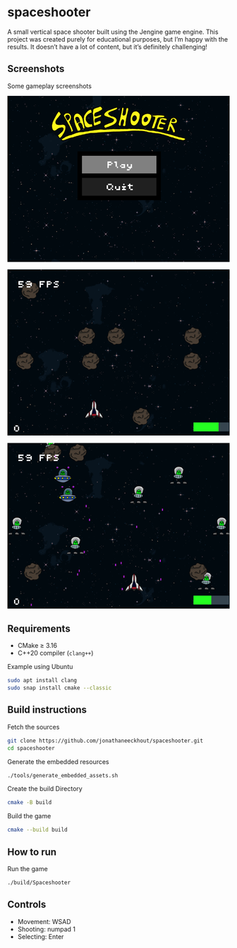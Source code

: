 # spaceshooter
A small vertical space shooter built using the Jengine game engine. This project was created purely for educational purposes, but I’m happy with the results. It doesn’t have a lot of content, but it’s definitely challenging!

## Screenshots
Some gameplay screenshots

![alt text](https://github.com/jonathaneeckhout/spaceshooter/blob/main/screenshots/menu.png "menu")

![alt text](https://github.com/jonathaneeckhout/spaceshooter/blob/main/screenshots/astroids.png "Astroids")

![alt text](https://github.com/jonathaneeckhout/spaceshooter/blob/main/screenshots/enemies.png "Enemies")


## Requirements

- CMake ≥ 3.16
- C++20 compiler (`clang++`)

Example using Ubuntu
```bash
sudo apt install clang
sudo snap install cmake --classic
```

## Build instructions

Fetch the sources
```bash
git clone https://github.com/jonathaneeckhout/spaceshooter.git
cd spaceshooter
```

Generate the embedded resources
```bash
./tools/generate_embedded_assets.sh
```

Create the build Directory
``` bash
cmake -B build
```

Build the game
``` bash
cmake --build build
```

## How to run

Run the game
```bash
./build/Spaceshooter
```

## Controls

* Movement: WSAD
* Shooting: numpad 1
* Selecting: Enter
